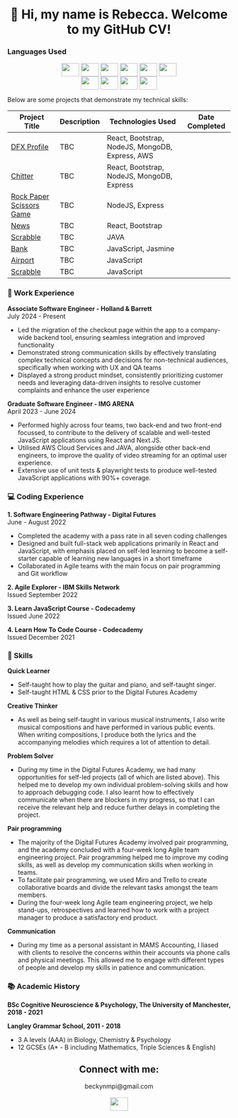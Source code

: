 <h1 align="center">👋 Hi, my name is Rebecca. Welcome to my GitHub CV!</h1>

<h3 align="left">Languages Used</h3>
<p align="center">
<a href="https://www.typescriptlang.org/" target="blank"><img align="center" src="https://img.icons8.com/?size=100&id=uJM6fQYqDaZK&format=png&color=000000" alt="" height="30" width="40" /></a>
<a href="https://developer.mozilla.org/en-US/docs/Web/CSS" target="blank"><img align="center" src="https://img.icons8.com/color/48/000000/css3.png" alt="" height="30" width="40" /></a>
<a href="https://developer.mozilla.org/en-US/docs/Web/HTML" target="blank"><img align="center" src="https://img.icons8.com/color/48/000000/html-5--v1.png" alt="" height="30" width="40" /></a>
<a href="https://jasmine.github.io/" target="blank"><img align="center" src="https://user-images.githubusercontent.com/99371800/196663863-e6c018d4-b93d-4a5a-a24c-9439c348fe52.png" alt="" height="30" width="40" /></a> 
<a href="https://developer.mozilla.org/en-US/docs/Web/JavaScript" target="blank"><img align="center" src="https://img.icons8.com/color/48/000000/javascript--v1.png" alt="" height="30" width="40" /></a>
<a href="https://reactjs.org/" target="blank"><img align="center" src="https://img.icons8.com/plasticine/100/000000/react.png" alt="" height="30" width="40" /></a>
<br>
<a href="https://expressjs.com/en/api.html" target="blank"><img align="center" src="https://img.icons8.com/color/48/000000/express-js.png" alt="" height="30" width="40" /></a>
<a href="https://docs.oracle.com/javase/8/docs/" target="blank"><img align="center" src="https://img.icons8.com/color/48/000000/java-coffee-cup-logo--v1.png" alt="" height="30" width="40" /></a>
<a href="https://www.mongodb.com/" target="blank"><img align="center" src="https://img.icons8.com/external-tal-revivo-shadow-tal-revivo/24/000000/external-mongodb-a-cross-platform-document-oriented-database-program-logo-shadow-tal-revivo.png" alt="" height="30" width="40" /></a>
<a href="https://nodejs.org/en/" target="blank"><img align="center" src="https://img.icons8.com/color/48/000000/nodejs.png" alt="" height="30" width="40" /></a>
</p>


Below are some projects that demonstrate my technical skills:

| Project Title | Description | Technologies Used | Date Completed |
| ----------- | ----------- |-----------          | -----------    |
| <a href="https://github.com/RebeccaM21/TeamChallenge--FrontEnd"> DFX Profile | TBC | React, Bootstrap, NodeJS, MongoDB, Express, AWS |
| <a href="https://github.com/RebeccaM21/ChitterChallenge--FullStack"> Chitter | TBC | React, Bootstrap, NodeJS, MongoDB, Express |
| <a href="https://github.com/RebeccaM21/RockPaperScissorsChallenge"> Rock Paper Scissors Game | TBC | NodeJS, Express |
| <a href="https://github.com/RebeccaM21/NewsChallenge--React"> News | TBC | React, Bootstrap |
| <a href="https://github.com/RebeccaM21/ScrabbleChallenge--JAVA"> Scrabble | TBC | JAVA |
| <a href="https://github.com/RebeccaM21/BankChallenge--JavaScript"> Bank | TBC | JavaScript, Jasmine |
| <a href="https://github.com/RebeccaM21/AirportChallenge--JavaScript"> Airport | TBC | JavaScript |
| <a href="https://github.com/RebeccaM21/ScrabbleChallenge--JavaScript"> Scrabble | TBC | JavaScript |

<h3 align="left">💼 Work Experience</h3>
<strong>  Associate Software Engineer - Holland & Barrett </strong>
<br> July 2024 - Present

- Led the migration of the checkout page within the app to a company-wide backend tool, ensuring seamless integration and improved functionality
- Demonstrated strong communication skills by effectively translating complex technical concepts and decisions for non-technical audiences, specifically when working with UX and QA teams
- Displayed a strong product mindset, consistently prioritizing customer needs and leveraging data-driven insights to resolve customer complaints and enhance the user experience

<strong>  Graduate Software Engineer - IMG ARENA </strong>
<br> April 2023 - June 2024

- Performed highly across four teams, two back-end and two front-end focussed, to contribute to the delivery of scalable and well-tested JavaScript applications using React and Next.JS.
- Utilised AWS Cloud Services and JAVA, alongside other back-end engineers, to improve the quality of video streaming for an optimal user experience.
- Extensive use of unit tests & playwright tests to produce well-tested JavaScript applications with 90%+ coverage.

<h3 align="left">💻 Coding Experience</h3>

<strong> 1. Software Engineering Pathway - Digital Futures </strong>
<br> June - August 2022

- Completed the academy with a pass rate in all seven coding challenges
- Designed and built full-stack web applications primarily in React and JavaScript, with emphasis placed on self-led learning to become a self-starter capable of learning new languages in a short timeframe
- Collaborated in Agile teams with the main focus on pair programming and Git workflow 

<strong> 2. Agile Explorer - IBM Skills Network </strong>
<br> Issued September 2022

<strong> 3. Learn JavaScript Course - Codecademy </strong>
<br> Issued June 2022

<strong> 4. Learn How To Code Course - Codecademy </strong>
<br> Issued December 2021

<h3 align="left">🧠 Skills</h3>

<strong> Quick Learner </strong>
- Self-taught how to play the guitar and piano, and self-taught singer. 
- Self-taught HTML & CSS prior to the Digital Futures Academy

<strong> Creative Thinker </strong>
- As well as being self-taught in various musical instruments, I also write musical compositions and have performed in various public events. When writing compositions, I produce both the lyrics and the accompanying melodies which requires a lot of attention to detail.

<strong> Problem Solver </strong>
- During my time in the Digital Futures Academy, we had many opportunities for self-led projects (all of which are listed above). This helped me to develop my own individual problem-solving skills and how to approach debugging code. I also learnt how to effectively communicate when there are blockers in my progress, so that I can receive the relevant help and reduce further delays in  completing the project.

<strong> Pair programming </strong>
- The majority of the Digital Futures Academy involved pair programming, and the academy concluded with a four-week long Agile team engineering project. Pair programming helped me to improve my coding skills, as well as develop my communication skills when working in teams. 
- To facilitate pair programming, we used Miro and Trello to create collaborative boards and divide the relevant tasks amongst the team members. 
- During the four-week long Agile team engineering project, we help stand-ups, retrospectives and learned how to work with a project manager to produce a satisfactory end product.

<strong> Communication </strong>
- During my time as a personal assistant in MAMS Accounting, I liased with clients to resolve the concerns within their accounts via phone calls and physical meetings. This allowed me to engage with different types of people and develop my skills in patience and communication. 

<h3 align="left">📚 Academic History</h3>

<strong> BSc Cognitive Neuroscience & Psychology, The University of Manchester, 2018 - 2021 </strong>

<strong> Langley Grammar School, 2011 - 2018 </strong>
- 3 A levels (AAA) in Biology, Chemistry & Psychology
- 12 GCSEs (A* - B including Mathematics, Triple Sciences & English)

<h2 align="center">Connect with me:</h2>

<p align="center">
beckynmpi@gmail.com
<br>
<br>
<a href="https://www.linkedin.com/in/rebecca-mpi-00574a182/"><img align="center" src="https://cdn.jsdelivr.net/npm/simple-icons@7.15.0/icons/linkedin.svg" alt="" height="30" width="40" /></a>
</p>


